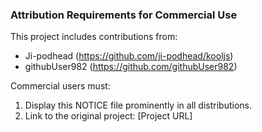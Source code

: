 ### Attribution Requirements for Commercial Use  
This project includes contributions from:  
- Ji-podhead (https://github.com/ji-podhead/kooljs)  
- githubUser982 (https://github.com/githubUser982)  

Commercial users must:  
1. Display this NOTICE file prominently in all distributions.  
2. Link to the original project: [Project URL]  